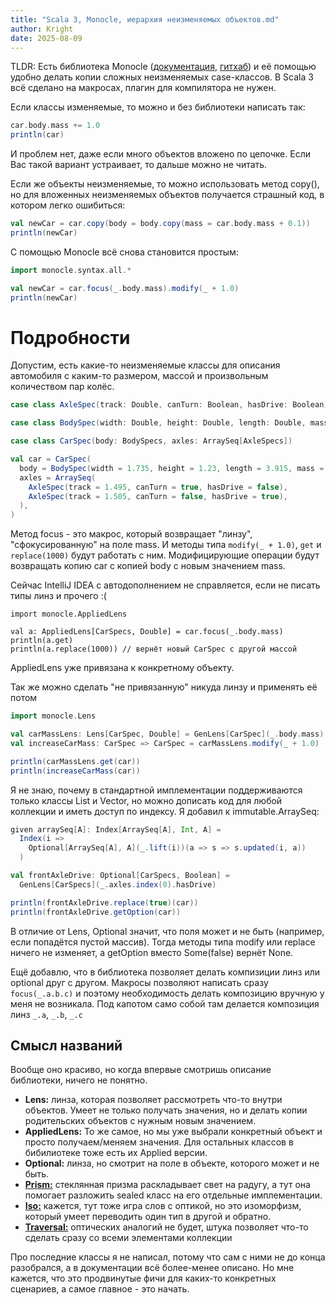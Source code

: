 ```yaml
---
title: "Scala 3, Monocle, иерархия неизменяемых объектов.md"
author: Kright
date: 2025-08-09
---
```


TLDR: Есть библиотека Monocle ([документация](https://www.optics.dev/Monocle/docs/optics), [гитхаб](https://github.com/optics-dev/Monocle)) и её помощью удобно делать копии сложных неизменяемых case-классов. В Scala 3 всё сделано на макросах, плагин для компилятора не нужен.

Если классы изменяемые, то можно и без библиотеки написать так:
```Scala
car.body.mass += 1.0
println(car)
```
И проблем нет, даже если много объектов вложено по цепочке.
Если Вас такой вариант устраивает, то дальше можно не читать.

Если же объекты неизменяемые, то можно использовать метод copy(), но для вложенных неизменяемых объектов получается страшный код, в котором легко ошибиться:
```Scala
val newCar = car.copy(body = body.copy(mass = car.body.mass + 0.1))
println(newCar)
```

С помощью Monocle всё снова становится простым:
```Scala
import monocle.syntax.all.*

val newCar = car.focus(_.body.mass).modify(_ + 1.0)
println(newCar)
```

# Подробности

Допустим, есть какие-то неизменяемые классы для описания автомобиля с каким-то размером, массой и произвольным количеством пар колёс.

```Scala
case class AxleSpec(track: Double, canTurn: Boolean, hasDrive: Boolean)

case class BodySpec(width: Double, height: Double, length: Double, mass: Double)

case class CarSpec(body: BodySpecs, axles: ArraySeq[AxleSpecs])

val car = CarSpec(
  body = BodySpec(width = 1.735, height = 1.23, length = 3.915, mass = 1030),
  axles = ArraySeq(
    AxleSpec(track = 1.495, canTurn = true, hasDrive = false),
    AxleSpec(track = 1.505, canTurn = false, hasDrive = true),
  ),
)
```

Метод focus - это макрос, который возвращает "линзу", "сфокусированную" на поле mass. И методы типа `modify(_ + 1.0)`, `get` и `replace(1000)` будут работать с ним.
Модифицирующие операции будут возвращать копию car с копией body с новым значением mass.

Сейчас IntelliJ IDEA с автодополнением не справляется, если не писать типы линз и прочего :(

```
import monocle.AppliedLens

val a: AppliedLens[CarSpecs, Double] = car.focus(_.body.mass)
println(a.get)
println(a.replace(1000)) // вернёт новый CarSpec с другой массой
```

AppliedLens уже привязана к конкретному объекту.

Так же можно сделать "не привязанную" никуда линзу и применять её потом

```Scala
import monocle.Lens

val carMassLens: Lens[CarSpec, Double] = GenLens[CarSpec](_.body.mass)
val increaseCarMass: CarSpec => CarSpec = carMassLens.modify(_ + 1.0)

println(carMassLens.get(car))
println(increaseCarMass(car))
```

Я не знаю, почему в стандартной имплементации поддерживаются только классы List и Vector, но можно дописать код для любой коллекции и иметь доступ по индексу. Я добавил к immutable.ArraySeq:

```Scala
given arraySeq[A]: Index[ArraySeq[A], Int, A] =
  Index(i =>
    Optional[ArraySeq[A], A](_.lift(i))(a => s => s.updated(i, a))
  )

val frontAxleDrive: Optional[CarSpecs, Boolean] =
  GenLens[CarSpecs](_.axles.index(0).hasDrive)

println(frontAxleDrive.replace(true)(car))
println(frontAxleDrive.getOption(car))
```

В отличие от Lens, Optional значит, что поля может и не быть (например, если попадётся пустой массив). Тогда методы типа modify или replace ничего не изменяет, а getOption вместо Some(false) вернёт None.

Ещё добавлю, что в библиотека позволяет делать компизиции линз или optional друг с другом. Макросы позволяют написать сразу `focus(_.a.b.c)` и поэтому необходимость делать композицию вручную у меня не возникала. Под капотом само собой там делается композиция линз `_.a`, `_.b`, `_.c`


## Смысл названий

Вообще оно красиво, но когда впервые смотришь описание библиотеки, ничего не понятно.

* **Lens:** линза, которая позволяет рассмотреть что-то внутри объектов. Умеет не только получать значения, но и делать копии родительских объектов с нужным новым значением.
* **AppliedLens:** То же самое, но мы уже выбрали конкретный объект и просто получаем/меняем значения. Для остальных классов в бибилиотеке тоже есть их Applied версии.
* **Optional:** линза, но смотрит на поле в объекте, которого может и не быть.
* [**Prism:**](https://www.optics.dev/Monocle/docs/optics/prism) стеклянная призма раскладывает свет на радугу, а тут она помогает разложить sealed класс на его отдельные имплементации.
* [**Iso:**](https://www.optics.dev/Monocle/docs/optics/iso) кажется, тут тоже игра слов с оптикой, но это изоморфизм, который умеет переводить один тип в другой и обратно.
* [**Traversal:**](https://www.optics.dev/Monocle/docs/optics/traversal) оптических аналогий не будет, штука позволяет что-то сделать сразу со всеми элементами коллекции

Про последние классы я не написал, потому что сам с ними не до конца разобрался, а в документации всё более-менее описано. Но мне кажется, что это продвинутые фичи для каких-то конкретных сценариев, а самое главное - это начать.












